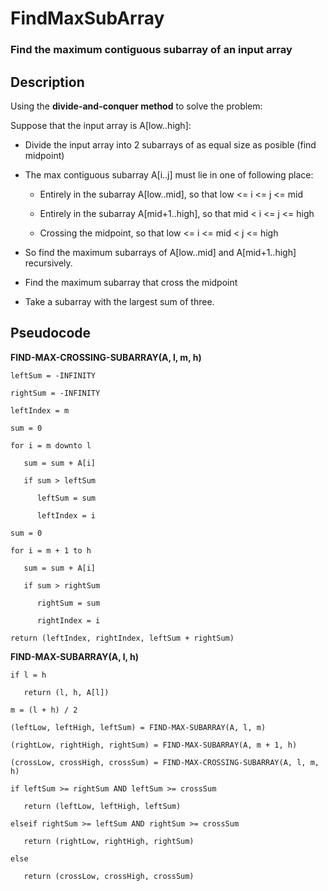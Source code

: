 # FindMaxSubArray

### Find the maximum contiguous subarray of an input array

## Description 

Using the **divide-and-conquer method** to solve the problem:

Suppose that the input array is A[low..high]:

* Divide the input array into 2 subarrays of as equal size as posible (find midpoint)

* The max contiguous subarray A[i..j] must lie in one of following place:
  
  * Entirely in the subarray A[low..mid], so that low <= i <= j <= mid
  
  * Entirely in the subarray A[mid+1..high], so that mid < i <= j <= high
  
  * Crossing the midpoint, so that low <= i <= mid < j <= high

* So find the maximum subarrays of A[low..mid] and A[mid+1..high] recursively.

* Find the maximum subarray that cross the midpoint

* Take a subarray with the largest sum of three.

## Pseudocode

   **FIND-MAX-CROSSING-SUBARRAY(A, l, m, h)**
    
    leftSum = -INFINITY
    
    rightSum = -INFINITY
    
    leftIndex = m
    
    sum = 0
    
    for i = m downto l
    
       sum = sum + A[i]
       
       if sum > leftSum
       
          leftSum = sum
          
          leftIndex = i
          
    sum = 0
    
    for i = m + 1 to h
    
       sum = sum + A[i]
       
       if sum > rightSum
       
          rightSum = sum
          
          rightIndex = i
          
    return (leftIndex, rightIndex, leftSum + rightSum)

   **FIND-MAX-SUBARRAY(A, l, h)**
    
    if l = h 
    
       return (l, h, A[l])
    
    m = (l + h) / 2
    
    (leftLow, leftHigh, leftSum) = FIND-MAX-SUBARRAY(A, l, m)
    
    (rightLow, rightHigh, rightSum) = FIND-MAX-SUBARRAY(A, m + 1, h)
    
    (crossLow, crossHigh, crossSum) = FIND-MAX-CROSSING-SUBARRAY(A, l, m, h)
    
    if leftSum >= rightSum AND leftSum >= crossSum
       
       return (leftLow, leftHigh, leftSum)
       
    elseif rightSum >= leftSum AND rightSum >= crossSum
       
       return (rightLow, rightHigh, rightSum)
       
    else
       
       return (crossLow, crossHigh, crossSum)
